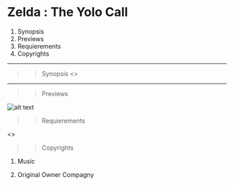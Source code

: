 # Zelda : The Yolo Call


1. Synopsis
2. Previews
2. Requierements
3. Copyrights




___



>> Synopsis
> <>


___

>> Previews

![alt text](http://oi58.tinypic.com/2rzosk1.jpg "MainLogo")


>> Requierements


<>



>> Copyrights

1. Music

2. Original Owner Compagny

